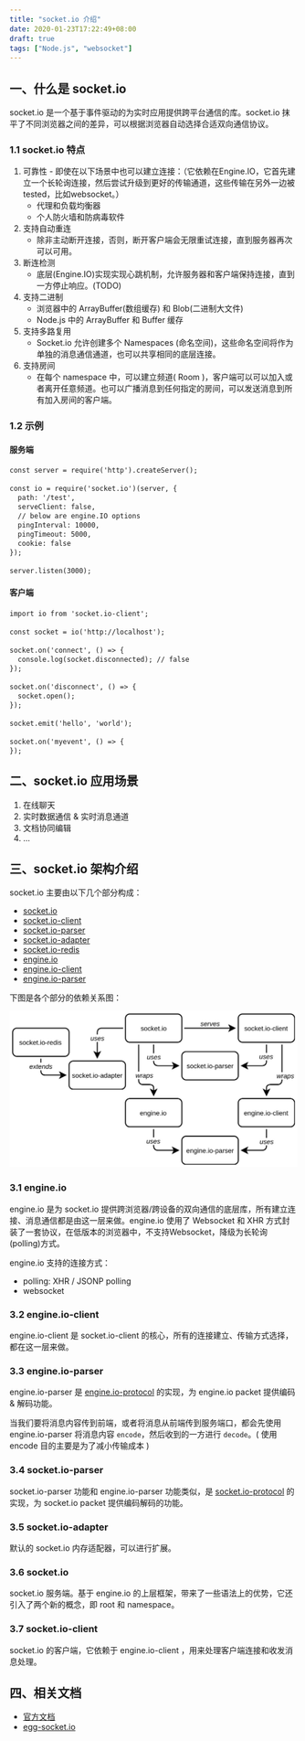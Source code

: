 ```yaml
---
title: "socket.io 介绍"
date: 2020-01-23T17:22:49+08:00
draft: true
tags: ["Node.js", "websocket"]
---
```


## 一、什么是 socket.io

socket.io 是一个基于事件驱动的为实时应用提供跨平台通信的库。socket.io 抹平了不同浏览器之间的差异，可以根据浏览器自动选择合适双向通信协议。
 
### 1.1 socket.io 特点

1. 可靠性 - 即使在以下场景中也可以建立连接：（它依赖在Engine.IO，它首先建立一个长轮询连接，然后尝试升级到更好的传输通道，这些传输在另外一边被tested，比如websocket。）
    - 代理和负载均衡器
    - 个人防火墙和防病毒软件
2. 支持自动重连
    - 除非主动断开连接，否则，断开客户端会无限重试连接，直到服务器再次可以可用。
3. 断连检测
    - 底层(Engine.IO)实现实现心跳机制，允许服务器和客户端保持连接，直到一方停止响应。(TODO)
4. 支持二进制
    - 浏览器中的 ArrayBuffer(数组缓存) 和 Blob(二进制大文件)
    - Node.js 中的 ArrayBuffer 和 Buffer 缓存
5. 支持多路复用
    - Socket.io 允许创建多个 Namespaces (命名空间)，这些命名空间将作为单独的消息通信通道，也可以共享相同的底层连接。
6. 支持房间
    - 在每个 namespace 中，可以建立频道( Room )，客户端可以可以加入或者离开任意频道。也可以广播消息到任何指定的房间，可以发送消息到所有加入房间的客户端。


### 1.2 示例

#### 服务端

    const server = require('http').createServer();
    
    const io = require('socket.io')(server, {
      path: '/test',
      serveClient: false,
      // below are engine.IO options
      pingInterval: 10000,
      pingTimeout: 5000,
      cookie: false
    });
    
    server.listen(3000);
    
#### 客户端
    
    import io from 'socket.io-client';
    
    const socket = io('http://localhost');
    
    socket.on('connect', () => {
      console.log(socket.disconnected); // false
    });
    
    socket.on('disconnect', () => {
      socket.open();
    });
    
    socket.emit('hello', 'world');
    
    socket.on('myevent', () => {
    });
    
## 二、socket.io 应用场景

1. 在线聊天
2. 实时数据通信 & 实时消息通道
3. 文档协同编辑
4. ...


## 三、socket.io 架构介绍

socket.io 主要由以下几个部分构成：

- [socket.io](https://github.com/socketio/socket.io)
- [socket.io-client](https://github.com/socketio/socket.io-client)
- [socket.io-parser](https://github.com/socketio/socket.io-parser)
- [socket.io-adapter](https://github.com/socketio/socket.io-adapter)
- [socket.io-redis](https://github.com/socketio/socket.io-redis)
- [engine.io](https://github.com/socketio/engine.io)
- [engine.io-client](https://github.com/socketio/engine.io-client)
- [engine.io-parser](https://github.com/socketio/engine.io-parser)

下图是各个部分的依赖关系图：

<img src="/images/tech/socket.io-dependencies.jpg" alt="socket.io 依赖关系图" width="1024" />

### 3.1 engine.io

engine.io 是为 socket.io 提供跨浏览器/跨设备的双向通信的底层库，所有建立连接、消息通信都是由这一层来做。engine.io 使用了 Websocket 和 XHR 方式封装了一套协议，在低版本的浏览器中，不支持Websocket，降级为长轮询(polling)方式。

engine.io 支持的连接方式：
- polling: XHR / JSONP polling
- websocket

### 3.2 engine.io-client

engine.io-client 是 socket.io-client 的核心，所有的连接建立、传输方式选择，都在这一层来做。

### 3.3 engine.io-parser

engine.io-parser 是 [engine.io-protocol](https://github.com/socketio/engine.io-protocol) 的实现，为 engine.io packet 提供编码 & 解码功能。

当我们要将消息内容传到前端，或者将消息从前端传到服务端口，都会先使用 engine.io-parser 将消息内容 `encode`，然后收到的一方进行 `decode`。( 使用 encode 目的主要是为了减小传输成本 )

### 3.4 socket.io-parser

socket.io-parser 功能和 engine.io-parser 功能类似，是 [ socket.io-protocol](https://github.com/socketio/socket.io-parser) 的实现，为 socket.io packet 提供编码解码的功能。

### 3.5 socket.io-adapter

默认的 socket.io 内存适配器，可以进行扩展。

### 3.6 socket.io

socket.io 服务端。基于 engine.io 的上层框架，带来了一些语法上的优势，它还引入了两个新的概念，即 root 和 namespace。

### 3.7 socket.io-client

socket.io 的客户端，它依赖于 engine.io-client ，用来处理客户端连接和收发消息处理。

## 四、相关文档

* [官方文档](https://socket.io/docs/)
* [egg-socket.io](https://eggjs.org/zh-cn/tutorials/socketio.html)

